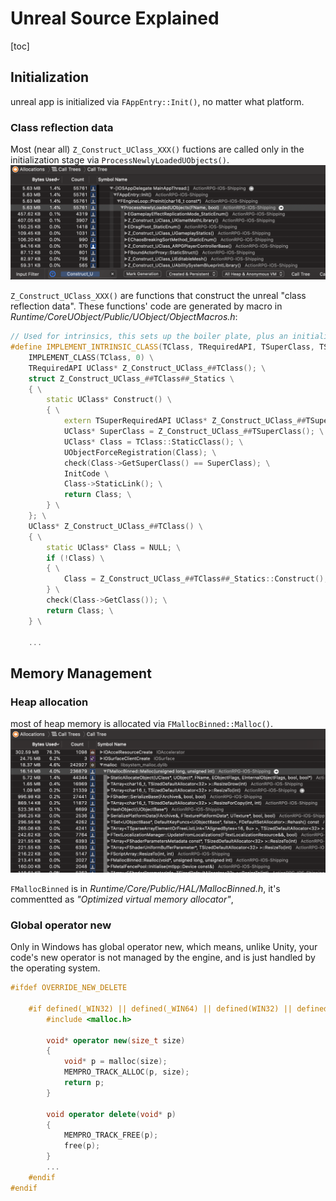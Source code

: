 # Unreal Source Explained

[toc]

## Initialization
unreal app is initialized via `FAppEntry::Init()`, no matter what platform.

### Class reflection data
Most (near all) `Z_Construct_UClass_XXX()` fuctions are called only in the initialization stage via `ProcessNewlyLoadedUObjects()`.
![](img/Class_reflection_data_allocation.png)

`Z_Construct_UClass_XXX()` are functions that construct the unreal "class reflection data". These functions' code are generated by macro in *Runtime/CoreUObject/Public/UObject/ObjectMacros.h*:

```C++
// Used for intrinsics, this sets up the boiler plate, plus an initialization singleton, which can create properties and GC tokens
#define IMPLEMENT_INTRINSIC_CLASS(TClass, TRequiredAPI, TSuperClass, TSuperRequiredAPI, TPackage, InitCode) \
	IMPLEMENT_CLASS(TClass, 0) \
	TRequiredAPI UClass* Z_Construct_UClass_##TClass(); \
	struct Z_Construct_UClass_##TClass##_Statics \
	{ \
		static UClass* Construct() \
		{ \
			extern TSuperRequiredAPI UClass* Z_Construct_UClass_##TSuperClass(); \
			UClass* SuperClass = Z_Construct_UClass_##TSuperClass(); \
			UClass* Class = TClass::StaticClass(); \
			UObjectForceRegistration(Class); \
			check(Class->GetSuperClass() == SuperClass); \
			InitCode \
			Class->StaticLink(); \
			return Class; \
		} \
	}; \
	UClass* Z_Construct_UClass_##TClass() \
	{ \
		static UClass* Class = NULL; \
		if (!Class) \
		{ \
			Class = Z_Construct_UClass_##TClass##_Statics::Construct();\
		} \
		check(Class->GetClass()); \
		return Class; \
	} \

    ...
```

## Memory Management

### Heap allocation
most of heap memory is allocated via `FMallocBinned::Malloc()`.
![](img/Heap_allocation.png)

`FMallocBinned` is in *Runtime/Core/Public/HAL/MallocBinned.h*, it's commentted as *"Optimized virtual memory allocator"*, 

### Global operator new
Only in Windows has global operator new, which means, unlike Unity, your code's new operator is not managed by the engine, and is just handled by the operating system.
```C++
#ifdef OVERRIDE_NEW_DELETE

	#if defined(_WIN32) || defined(_WIN64) || defined(WIN32) || defined(WIN64) || defined(__WIN32__) || defined(__WINDOWS__)
		#include <malloc.h>

		void* operator new(size_t size)
		{
			void* p = malloc(size);
			MEMPRO_TRACK_ALLOC(p, size);
			return p;
		}

		void operator delete(void* p)
		{
			MEMPRO_TRACK_FREE(p);
			free(p);
		}
        ...
	#endif
#endif
```